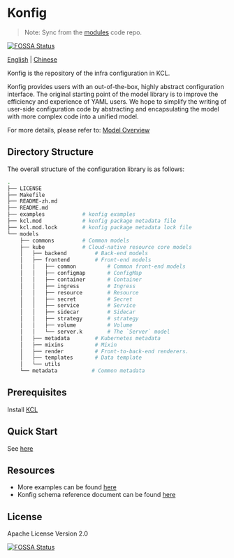 # Konfig

> Note: Sync from the [modules](https://github.com/kcl-lang/modules/tree/main/konfig) code repo.

[![FOSSA Status](https://app.fossa.com/api/projects/git%2Bgithub.com%2Fkcl-lang%2Fkonfig.svg?type=shield)](https://app.fossa.com/projects/git%2Bgithub.com%2Fkcl-lang%2Fkonfig?ref=badge_shield)

[English](README.md) | [Chinese](README-zh.md)

Konfig is the repository of the infra configuration in KCL.

Konfig provides users with an out-of-the-box, highly abstract configuration interface. The original starting point of the model library is to improve the efficiency and experience of YAML users. We hope to simplify the writing of user-side configuration code by abstracting and encapsulating the model with more complex code into a unified model.

For more details, please refer to: [Model Overview](https://kcl-lang.io/docs/user_docs/guides/working-with-konfig/overview)

## Directory Structure

The overall structure of the configuration library is as follows:

```bash
.
├── LICENSE
├── Makefile
├── README-zh.md
├── README.md
├── examples            # konfig examples
├── kcl.mod             # konfig package metadata file
├── kcl.mod.lock        # konfig package metadata lock file
└── models
    ├── commons         # Common models
    ├── kube            # Cloud-native resource core models
    │   ├── backend         # Back-end models
    │   ├── frontend        # Front-end models
    │   │   ├── common          # Common front-end models
    │   │   ├── configmap       # ConfigMap
    │   │   ├── container       # Container
    │   │   ├── ingress         # Ingress
    │   │   ├── resource        # Resource
    │   │   ├── secret          # Secret
    │   │   ├── service         # Service
    │   │   ├── sidecar         # Sidecar
    │   │   ├── strategy        # strategy
    │   │   ├── volume          # Volume
    │   │   └── server.k        # The `Server` model
    │   ├── metadata        # Kubernetes metadata
    │   ├── mixins          # Mixin
    │   ├── render          # Front-to-back-end renderers.
    │   ├── templates       # Data template
    │   └── utils
    └── metadata           # Common metadata
```

## Prerequisites

Install [KCL](https://kcl-lang.io/docs/user_docs/getting-started/install)

## Quick Start

See [here](https://kcl-lang.io/docs/user_docs/guides/working-with-konfig/guide)

## Resources

- More examples can be found [here](https://github.com/kcl-lang/konfig/blob/main/examples/README.md)
- Konfig schema reference document can be found [here](https://github.com/kcl-lang/konfig/blob/main/docs/konfig.md)

## License

Apache License Version 2.0

[![FOSSA Status](https://app.fossa.com/api/projects/git%2Bgithub.com%2Fkcl-lang%2Fkonfig.svg?type=large)](https://app.fossa.com/projects/git%2Bgithub.com%2Fkcl-lang%2Fkonfig?ref=badge_large)
